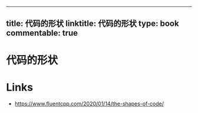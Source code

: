 
---
title: 代码的形状
linktitle: 代码的形状
type: book
commentable: true
---

# 代码的形状

# Links

- https://www.fluentcpp.com/2020/01/14/the-shapes-of-code/

    